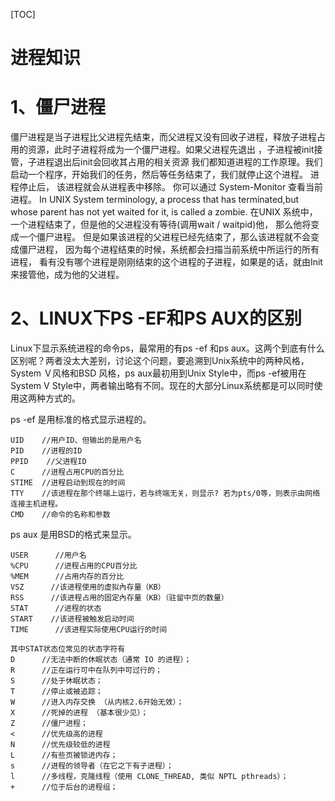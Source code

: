 [TOC]

# 进程知识

# 1、僵尸进程 
僵尸进程是当子进程比父进程先结束，而父进程又没有回收子进程，释放子进程占用的资源，此时子进程将成为一个僵尸进程。如果父进程先退出 ，子进程被init接管，子进程退出后init会回收其占用的相关资源
我们都知道进程的工作原理。我们启动一个程序，开始我们的任务，然后等任务结束了，我们就停止这个进程。 进程停止后， 该进程就会从进程表中移除。
你可以通过 System-Monitor 查看当前进程。
In UNIX System terminology, a process that has terminated,but whose parent has not yet waited for it, is called a zombie. 在UNIX 系统中，一个进程结束了，但是他的父进程没有等待(调用wait / waitpid)他， 那么他将变成一个僵尸进程。 但是如果该进程的父进程已经先结束了，那么该进程就不会变成僵尸进程， 因为每个进程结束的时候，系统都会扫描当前系统中所运行的所有进程， 看有没有哪个进程是刚刚结束的这个进程的子进程，如果是的话，就由Init 来接管他，成为他的父进程。

# 2、LINUX下PS -EF和PS AUX的区别
Linux下显示系统进程的命令ps，最常用的有ps -ef 和ps aux。这两个到底有什么区别呢？两者没太大差别，讨论这个问题，要追溯到Unix系统中的两种风格，System Ｖ风格和BSD 风格，ps aux最初用到Unix Style中，而ps -ef被用在System V Style中，两者输出略有不同。现在的大部分Linux系统都是可以同时使用这两种方式的。

ps -ef 是用标准的格式显示进程的。
```
UID    //用户ID、但输出的是用户名 
PID    //进程的ID 
PPID    //父进程ID 
C      //进程占用CPU的百分比 
STIME  //进程启动到现在的时间 
TTY    //该进程在那个终端上运行，若与终端无关，则显示? 若为pts/0等，则表示由网络连接主机进程。 
CMD    //命令的名称和参数
```

ps aux 是用BSD的格式来显示。
```
USER      //用户名 
%CPU      //进程占用的CPU百分比 
%MEM      //占用内存的百分比 
VSZ      //该进程使用的虚拟內存量（KB） 
RSS      //该进程占用的固定內存量（KB）（驻留中页的数量） 
STAT      //进程的状态 
START    //该进程被触发启动时间 
TIME      //该进程实际使用CPU运行的时间

其中STAT状态位常见的状态字符有
D      //无法中断的休眠状态（通常 IO 的进程）； 
R      //正在运行可中在队列中可过行的； 
S      //处于休眠状态； 
T      //停止或被追踪； 
W      //进入内存交换 （从内核2.6开始无效）； 
X      //死掉的进程 （基本很少见）； 
Z      //僵尸进程； 
<      //优先级高的进程 
N      //优先级较低的进程 
L      //有些页被锁进内存； 
s      //进程的领导者（在它之下有子进程）； 
l      //多线程，克隆线程（使用 CLONE_THREAD, 类似 NPTL pthreads）； 
+      //位于后台的进程组；
```



